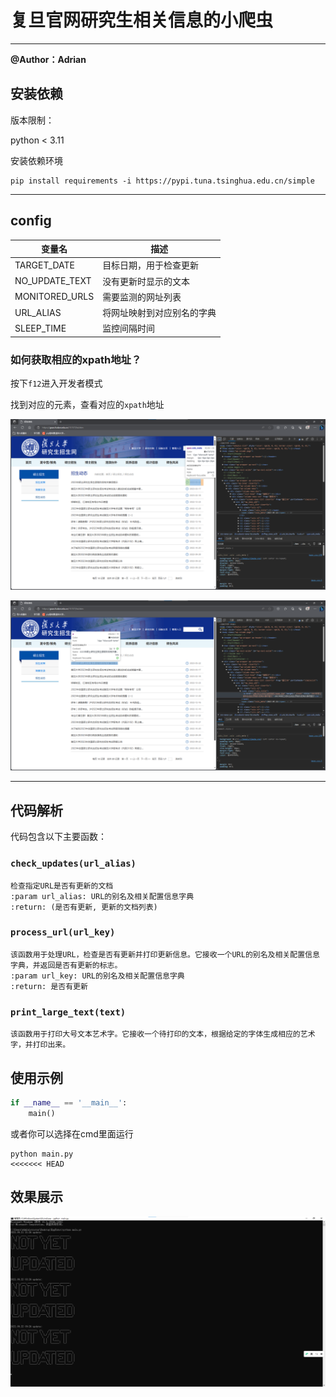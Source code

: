 # 复旦官网研究生相关信息的小爬虫
---
**@Author：Adrian**

## 安装依赖

版本限制：

python < 3.11

安装依赖环境

```
pip install requirements -i https://pypi.tuna.tsinghua.edu.cn/simple
```
---

## config

| 变量名         | 描述                       |
| -------------- | -------------------------- |
| TARGET_DATE    | 目标日期，用于检查更新     |
| NO_UPDATE_TEXT | 没有更新时显示的文本       |
| MONITORED_URLS | 需要监测的网址列表         |
| URL_ALIAS      | 将网址映射到对应别名的字典 |
| SLEEP_TIME     | 监控间隔时间               |

### 如何获取相应的xpath地址？

按下`f12`进入开发者模式

找到对应的元素，查看对应的`xpath`地址

![avatar](./pic/date.png)

![avatar](./pic/title.png)

---
## 代码解析

代码包含以下主要函数：

###  `check_updates(url_alias)`

```
检查指定URL是否有更新的文档
:param url_alias: URL的别名及相关配置信息字典
:return: (是否有更新, 更新的文档列表)
```

### `process_url(url_key)` 

```
该函数用于处理URL，检查是否有更新并打印更新信息。它接收一个URL的别名及相关配置信息字典，并返回是否有更新的标志。
:param url_key: URL的别名及相关配置信息字典
:return: 是否有更新
```

### `print_large_text(text)` 
```
该函数用于打印大号文本艺术字。它接收一个待打印的文本，根据给定的字体生成相应的艺术字，并打印出来。
```


## 使用示例

```python
if __name__ == '__main__':
    main()
```
或者你可以选择在cmd里面运行
```
python main.py
<<<<<<< HEAD
```

## 效果展示

![avatar](./pic/result.png)

